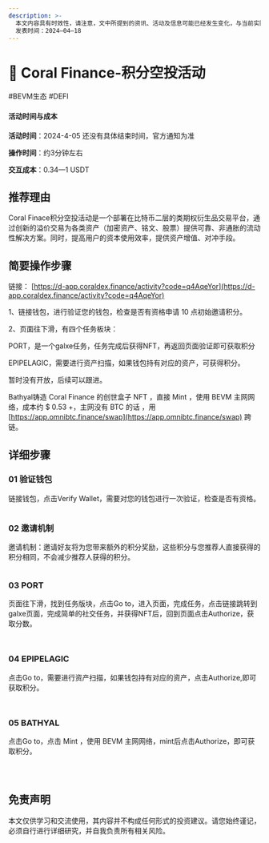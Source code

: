 ```yaml
---
description: >-
  本文内容具有时效性，请注意，文中所提到的资讯、活动及信息可能已经发生变化，与当前实际情况有所不同。我们建议您在做出任何决策之前，始终进行自主研究和验证。
  发表时间：2024—04—18
---
```


# 🛞 Coral Finance-积分空投活动

\#BEVM生态 #DEFI

#### 活动时间与成本 <a href="#huo-dong-shi-jian-yu-cheng-ben" id="huo-dong-shi-jian-yu-cheng-ben"></a>

**活动时间**：2024-4-05 还没有具体结束时间，官方通知为准

**操作时间**：约3分钟左右

**交互成本**：0.34—1 USDT

## 推荐理由 <a href="#tui-jian-li-you" id="tui-jian-li-you"></a>

Coral Finace积分空投活动是一个部署在比特币二层的类期权衍生品交易平台，通过创新的溢价交易为各类资产（加密资产、铭文、股票）提供可靠、非通胀的流动性解决方案。同时，提高用户的资本使用效率，提供资产增值、对冲手段。

## 简要操作步骤 <a href="#jian-yao-cao-zuo-bu-zhou" id="jian-yao-cao-zuo-bu-zhou"></a>

链接：  [https://d-app.coraldex.finance/activity?code=q4AqeYor](https://d-app.coraldex.finance/activity?code=q4AqeYor)

1、链接钱包，进行验证您的钱包，检查是否有资格申请 10 点初始邀请积分。

2、页面往下滑，有四个任务板块：

PORT，是一个galxe任务，任务完成后获得NFT，再返回页面验证即可获取积分

EPIPELAGIC，需要进行资产扫描，如果钱包持有对应的资产，可获得积分。

暂时没有开放，后续可以跟进。

Bathyal铸造 Coral Finance 的创世盒子 NFT ，直接 Mint ，使用 BEVM 主网网络，成本约 $ 0.53 +，主网没有 BTC 的话 ，用 [https://app.omnibtc.finance/swap](https://app.omnibtc.finance/swap) 跨链。

## 详细步骤 <a href="#xiang-xi-bu-zhou" id="xiang-xi-bu-zhou"></a>

### **01 验证钱包**

链接钱包，点击Verify Wallet，需要对您的钱包进行一次验证，检查是否有资格。

<figure><img src="https://airdrop.wejoinweb3.com/~gitbook/image?url=http%3A%2F%2Fbs-image-host.oss-cn-guangzhou.aliyuncs.com%2FPasted%2520image%252020240418111834.png.jpg&#x26;width=768&#x26;dpr=4&#x26;quality=100&#x26;sign=4b4f68ec&#x26;sv=1" alt=""><figcaption></figcaption></figure>

### **02 邀请机制**

邀请机制：邀请好友将为您带来额外的积分奖励，这些积分与您推荐人直接获得的积分相同，不会减少推荐人获得的积分。

<figure><img src="https://airdrop.wejoinweb3.com/~gitbook/image?url=http%3A%2F%2Fbs-image-host.oss-cn-guangzhou.aliyuncs.com%2FPasted%2520image%252020240418142743.png.jpg&#x26;width=768&#x26;dpr=4&#x26;quality=100&#x26;sign=b4500e0d&#x26;sv=1" alt=""><figcaption></figcaption></figure>

### **03 PORT**

页面往下滑，找到任务版块，点击Go to，进入页面，完成任务，点击链接跳转到galxe页面，完成简单的社交任务，并获得NFT后，回到页面点击Authorize，获取分数。

<figure><img src="https://airdrop.wejoinweb3.com/~gitbook/image?url=http%3A%2F%2Fbs-image-host.oss-cn-guangzhou.aliyuncs.com%2FPasted%2520image%252020240418114617.png.jpg&#x26;width=768&#x26;dpr=4&#x26;quality=100&#x26;sign=4d146894&#x26;sv=1" alt=""><figcaption></figcaption></figure>

<figure><img src="https://airdrop.wejoinweb3.com/~gitbook/image?url=http%3A%2F%2Fbs-image-host.oss-cn-guangzhou.aliyuncs.com%2FPasted%2520image%252020240418114843.png.jpg&#x26;width=768&#x26;dpr=4&#x26;quality=100&#x26;sign=c7abcf71&#x26;sv=1" alt=""><figcaption></figcaption></figure>

### **04 EPIPELAGIC**

点击Go to，需要进行资产扫描，如果钱包持有对应的资产，点击Authorize,即可获取积分。

<figure><img src="https://airdrop.wejoinweb3.com/~gitbook/image?url=http%3A%2F%2Fbs-image-host.oss-cn-guangzhou.aliyuncs.com%2FPasted%2520image%252020240418115215.png.jpg&#x26;width=768&#x26;dpr=4&#x26;quality=100&#x26;sign=37b490a5&#x26;sv=1" alt=""><figcaption></figcaption></figure>

<figure><img src="https://airdrop.wejoinweb3.com/~gitbook/image?url=http%3A%2F%2Fbs-image-host.oss-cn-guangzhou.aliyuncs.com%2FPasted%2520image%252020240418115454.png.jpg&#x26;width=768&#x26;dpr=4&#x26;quality=100&#x26;sign=a58f4022&#x26;sv=1" alt=""><figcaption></figcaption></figure>

### **05 BATHYAL**

点击Go to，点击 Mint ，使用 BEVM 主网网络，mint后点击Authorize，即可获取积分。

<figure><img src="https://airdrop.wejoinweb3.com/~gitbook/image?url=http%3A%2F%2Fbs-image-host.oss-cn-guangzhou.aliyuncs.com%2FPasted%2520image%252020240418120325.png.jpg&#x26;width=768&#x26;dpr=4&#x26;quality=100&#x26;sign=e4aca821&#x26;sv=1" alt=""><figcaption></figcaption></figure>

<figure><img src="https://airdrop.wejoinweb3.com/~gitbook/image?url=http%3A%2F%2Fbs-image-host.oss-cn-guangzhou.aliyuncs.com%2FPasted%2520image%252020240418120602.png.jpg&#x26;width=768&#x26;dpr=4&#x26;quality=100&#x26;sign=222a65d5&#x26;sv=1" alt=""><figcaption></figcaption></figure>

<figure><img src="https://airdrop.wejoinweb3.com/~gitbook/image?url=http%3A%2F%2Fbs-image-host.oss-cn-guangzhou.aliyuncs.com%2FPasted%2520image%252020240418120737.png.jpg&#x26;width=768&#x26;dpr=4&#x26;quality=100&#x26;sign=7eaf4acc&#x26;sv=1" alt=""><figcaption></figcaption></figure>

## 免责声明 <a href="#mian-ze-sheng-ming" id="mian-ze-sheng-ming"></a>

本文仅供学习和交流使用，其内容并不构成任何形式的投资建议。请您始终谨记，必须自行进行详细研究，并自我负责所有相关风险。
